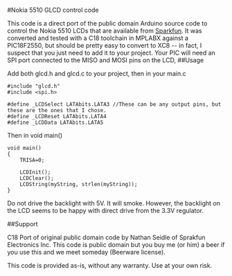 #Nokia 5510 GLCD control code

This code is a direct port of the public domain Arduino source code to control the Nokia 5510 LCDs that are available from [Sparkfun](http://www.sparkfun.com/products/10168). It was converted and tested with a C18 toolchain in MPLABX against a PIC18F2550, but should be pretty easy to convert to XC8 -- in fact, I suspect that you just need to add it to your project.
Your PIC will need an SPI port connected to the MISO and MOSI pins on the LCD, 
##Usage

Add both glcd.h and glcd.c to your project, then in your main.c

	#include "glcd.h"
	#include <spi.h>
	
	#define _LCDSelect LATAbits.LATA3 //These can be any output pins, but these are the ones that I chose.
	#define _LCDReset LATAbits.LATA4
	#define _LCDData LATAbits.LATA5

Then in void main()

	void main()
	{
		TRISA=0;
		
		LCDInit();
		LCDClear();
		LCDString(myString, strlen(myString));
	}

Do not drive the backlight with 5V. It will smoke. However, the backlight on the LCD seems to be happy with direct drive from the 3.3V regulator.


##Support

C18 Port of original public domain code by Nathan Seidle of Sprakfun Electronics Inc. This code is public domain but you buy me (or him) a beer if you use this and we meet someday (Beerware license).

This code is provided as-is, without any warranty. Use at your own risk.